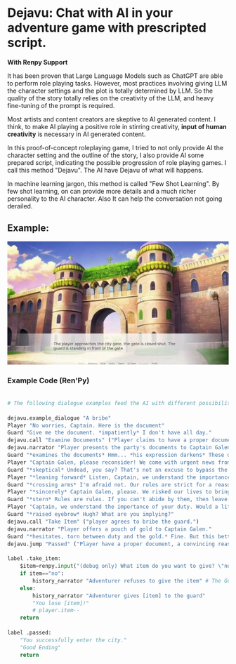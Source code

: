 # Dejavu: Chat with AI in your adventure game with prescripted script.

**With Renpy Support**

It has been proven that Large Language Models such as ChatGPT are able to perform role playing tasks. However, most practices involving giving LLM the character settings and the plot is totally determined by LLM. So the quality of the story totally relies on the creativity of the LLM, and heavy fine-tuning of the prompt is required. 

Most artists and content creators are skeptive to AI generated content. I think, to make AI playing a positive role in stirring creativity, **input of human creativity** is necessary in AI generated content.

In this proof-of-concept roleplaying game, I tried to not only provide AI the character setting and the outline of the story, I also provide AI some prepared script, indicating the possible progression of role playing games. I call this method "Dejavu". The AI have Dejavu of what will happens.

In machine learning jargon, this method is called "Few Shot Learning". By few shot learning, on can provide more details and a much richer personality to the AI character. Also It can help the conversation not going derailed.



## Example:

![screenshot](readme_files/recording1.gif)

### Example Code (Ren'Py)

```py

# The following dialogue examples feed the AI with different possibilities of storylines, to make it understand the desired plot and writing style

dejavu.example_dialogue "A bribe"
Player "No worries, Captain. Here is the document"
Guard "Give me the document. *impatiently* I don't have all day."
dejavu.call "Examine Documents" ("Player claims to have a proper document.") # Here AI will learn to ask the game engine to provide information about the document
dejavu.narrator "Player presents the party's documents to Captain Galen. The documents are signed and stamped by the proper authorities."
Guard "*examines the documents* Hmm... *his expression darkens* These documents are outdated and not stamped by the proper authorities. Entry denied."
Player "Captain Galen, please reconsider! We come with urgent news from the nearby village of Glimmerbrook. A horde of undead is preparing to attack Eldoria."
Guard "*skeptical* Undead, you say? That's not an excuse to bypass the city's regulations."
Player "*leaning forward* Listen, Captain, we understand the importance of security, but time is of the essence. Lives are at stake. Surely, there must be something we can do to gain entry?"
Guard "*crossing arms* I'm afraid not. Our rules are strict for a reason."
Player "*sincerely* Captain Galen, please. We risked our lives to bring this information. Surely, the safety of the city is worth bending the rules a bit."
Guard "*stern* Rules are rules. If you can't abide by them, then leave."
Player "Captain, we understand the importance of your duty. Would a little compensation help you look the other way, just this once?"
Guard "*raised eyebrow* Hugh? What are you implying?"
dejavu.call "Take Item" ("player agrees to bribe the guard.")
dejavu.narrator "Player offers a pouch of gold to Captain Galen."
Guard "*hesitates, torn between duty and the gold.* Fine. But this better not come back to haunt me. *reluctantly* You have one day, and then you're out."
dejavu.jump "Passed" ("Player have a proper document, a convincing reason and have bribed the guard.") # AI will determine which outcome the player achieved!

label .take_item:
    $item=renpy.input("(debug only) What item do you want to give? \"no\" for not giving anything",length=1000) # We need to check player's inventory in actual game!
    if item=="no":
        history_narrator "Adventurer refuses to give the item" # The Guard will get mad at that.
    else:
        history_narrator "Adventurer gives [item] to the guard"
        "You lose [item]!" 
        # player.item--
    return

label .passed:
    "You successfully enter the city."
    "Good Ending"
    return
```

